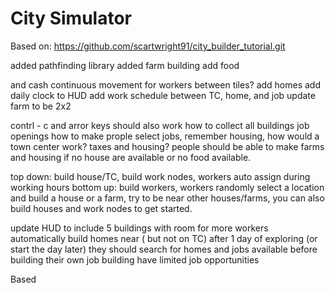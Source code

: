 # City Simulator
Based on: https://github.com/scartwright91/city_builder_tutorial.git

added pathfinding library
added farm building
add food 

and cash
continuous movement for workers between tiles? 
add homes 
add daily clock to HUD
add work schedule between TC, home, and job 
update farm to be 2x2


contrl - c and arror keys should also work
how to collect all buildings job openings
how to make prople select jobs, remember housing, how would a town center work? taxes and housing? 
people should be able to make farms and housing if no house are available or no food available.  

 top down: build house/TC, build work nodes, workers auto assign during working hours
bottom up: build workers, workers randomly select a location and build a house or a farm, try to be near other houses/farms, you can also build houses and work nodes to get started.  



update HUD to include 5 buildings with room for more
workers automatically build homes near ( but not on TC) after 1 day of exploring (or start the day later)
they should search for homes and jobs available before building their own
job building have limited job opportunities

Based 
